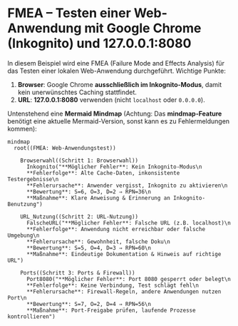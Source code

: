 # FMEA – Testen einer Web-Anwendung mit Google Chrome (Inkognito) und 127.0.0.1:8080

In diesem Beispiel wird eine FMEA (Failure Mode and Effects Analysis) für das Testen einer lokalen Web-Anwendung durchgeführt. Wichtige Punkte:

1. **Browser**: Google Chrome **ausschließlich im Inkognito-Modus**, damit kein unerwünschtes Caching stattfindet.  
2. **URL**: **127.0.0.1:8080** verwenden (nicht `localhost` oder `0.0.0.0`).  

Untenstehend eine **Mermaid Mindmap** (Achtung: Das **mindmap-Feature** benötigt eine aktuelle Mermaid-Version, sonst kann es zu Fehlermeldungen kommen):

```mermaid
mindmap
  root((FMEA: Web-Anwendungstest))

    Browserwahl((Schritt 1: Browserwahl))
      Inkognito("**Möglicher Fehler**: Kein Inkognito-Modus\n
      **Fehlerfolge**: Alte Cache-Daten, inkonsistente Testergebnisse\n
      **Fehlerursache**: Anwender vergisst, Inkognito zu aktivieren\n
      **Bewertung**: S=6, O=3, D=2 ⇒ RPN=36\n
      **Maßnahme**: Klare Anweisung & Erinnerung an Inkognito-Benutzung")

    URL_Nutzung((Schritt 2: URL-Nutzung))
      FalscheURL("**Möglicher Fehler**: Falsche URL (z.B. localhost)\n
      **Fehlerfolge**: Anwendung nicht erreichbar oder falsche Umgebung\n
      **Fehlerursache**: Gewohnheit, falsche Doku\n
      **Bewertung**: S=5, O=4, D=3 ⇒ RPN=60\n
      **Maßnahme**: Eindeutige Dokumentation & Hinweis auf richtige URL")

    Ports((Schritt 3: Ports & Firewall))
      Port8080("**Möglicher Fehler**: Port 8080 gesperrt oder belegt\n
      **Fehlerfolge**: Keine Verbindung, Test schlägt fehl\n
      **Fehlerursache**: Firewall-Regeln, andere Anwendungen nutzen Port\n
      **Bewertung**: S=7, O=2, D=4 ⇒ RPN=56\n
      **Maßnahme**: Port-Freigabe prüfen, laufende Prozesse kontrollieren")
